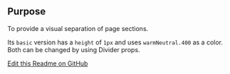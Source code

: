 ## Purpose

To provide a visual separation of page sections. 

Its `basic` version has a `height` of `1px` and uses `warmNeutral.400` as a color. Both can be changed by using Divider props.

[Edit this Readme on GitHub](https://github.com/wellcomecollection/wellcomecollection.org/edit/main/common/views/components/Divider/README.md)
